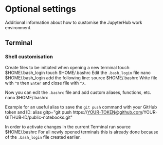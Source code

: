 # Optional settings
Additional information about how to customise the JupyterHub work environment.

## Terminal

### Shell customisation
Create files to be initiated when opening a new terminal
        touch $HOME/.bash_login
        touch $HOME/.bashrc
Edit the `.bash_login` file
        nano $HOME/.bash_login
add the following line:
        source $HOME/.bashrc
Write file with `^O` then `Enter` and close file with `^X`.

Now you can edit the `.bashrc` file and add custom aliases, functions, etc.
        nano $HOME/.bashrc
        
Example for an useful alias to save the `git push` command with your GitHub token and ID:
        alias gitp="git push https://YOUR-TOKEN@github.com/YOUR-GITHUB-ID/public-notebooks.git"

In order to activate changes in the current Terminal run
        source $HOME/.bashrc
For all newly opened terminals this is already done because of the `.bash_login` file created earlier.
